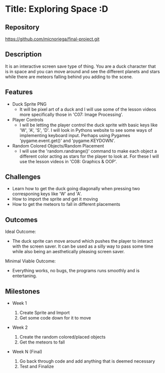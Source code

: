 # Title: Exploring Space :D

## Repository
https://github.com/micnoriega/final-project.git

## Description
It is an interactive screen save type of thing. You are a duck character that is in space and you can move around and see the different planets and stars while there are meteors falling behind you adding to the scene.

## Features
- Duck Sprite PNG
	- It will be pixel art of a duck and I will use some of the lesson videos more specifically those in 'C07: Image Processing'. 
- Player Controls
	- I will be letting the player control the duck sprite with basic keys like 'W', 'A', 'S', 'D'. I will look in Pythons website to see some ways of implementing keyboard input. Perhaps using Pygames 'pygame.event.get()' and 'pygame.KEYDOWN'.
- Random Colored Objects/Random Placement
	- I will use the 'random.randrange()' command to make each object a different color acting as stars for the player to look at. For these I will use the lesson videos in 'C08: Graphics & OOP'.

## Challenges
- Learn how to get the duck going diagonally when pressing two corresponing keys like 'W' and 'A'.
- How to import the sprite and get it moving
- How to get the meteors to fall in different placements

## Outcomes
Ideal Outcome:
- The duck sprite can move around which pushes the player to interact with the screen saver. It can be used as a silly way to pass some time while also being an aesthetically pleasing screen saver. 

Minimal Viable Outcome:
- Everything works, no bugs, the programs runs smoothly and is entertaning. 

## Milestones

- Week 1
  1. Create Sprite and Import
  2. Get some code down for it to move

- Week 2
  1. Create the random colored/placed objects
  2. Get the meteors to fall

- Week N (Final)
  1. Go back through code and add anything that is deemed necessary
  2. Test and Finalize

